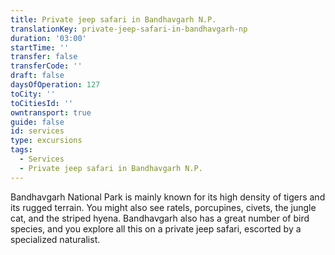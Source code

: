 ```yaml
---
title: Private jeep safari in Bandhavgarh N.P.
translationKey: private-jeep-safari-in-bandhavgarh-np
duration: '03:00'
startTime: ''
transfer: false
transferCode: ''
draft: false
daysOfOperation: 127
toCity: ''
toCitiesId: ''
owntransport: true
guide: false
id: services
type: excursions
tags:
  - Services
  - Private jeep safari in Bandhavgarh N.P.
---
```

Bandhavgarh National Park is mainly known for its high density of tigers and its rugged terrain. You might also see ratels, porcupines, civets, the jungle cat, and the striped hyena. Bandhavgarh also has a great number of bird species, and you explore all this on a private jeep safari, escorted by a specialized naturalist.